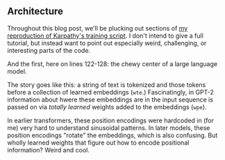 ## Architecture

Throughout this blog post, we'll be plucking out sections of [my reproduction of Karpathy's training script](https://github.com/bathrobe/my-gpt2/blob/main/gpt2.py). I don't intend to give a full tutorial, but instead want to point out especially weird, challenging, or interesting parts of the code.

And the first, here on lines 122-128: the chewy center of a large language model.

The story goes like this: a string of text is tokenized and those tokens before a collection of learned embeddings (`wte`.) Fascinatingly, in GPT-2 information about hwere these embeddings are in the input sequence is passed on via _totally learned_ weights added to the embeddings (`wpe`).

In earlier transformers, these position encodings were hardcoded in (for me) very hard to understand sinusoidal patterns. In later models, these position encodings "rotate" the embeddings, which is also confusing. But wholly learned weights that figure out how to encode positional information? Weird and cool.
